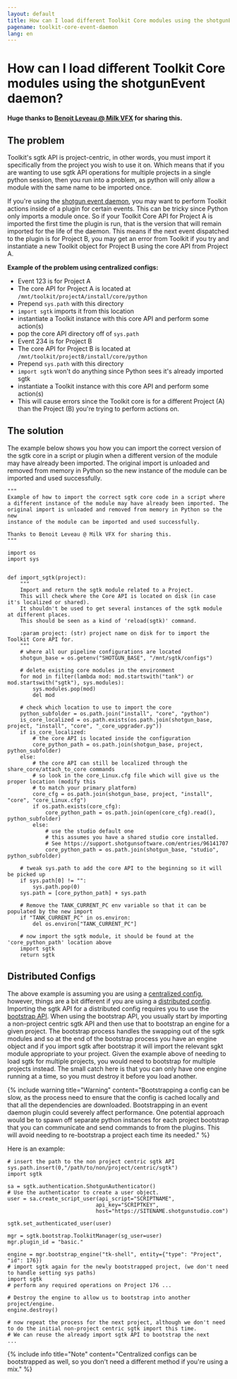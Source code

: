 ```yaml
---
layout: default
title: How can I load different Toolkit Core modules using the shotgunEvent daemon?
pagename: toolkit-core-event-daemon
lang: en
---
```


# How can I load different Toolkit Core modules using the shotgunEvent daemon?

**Huge thanks to [Benoit Leveau @ Milk VFX](https://github.com/benoit-leveau) for sharing this.**

## The problem

Toolkit's sgtk API is project-centric, in other words, you must import it specifically from the project you wish to use it on. Which means that if you are wanting to use sgtk API operations for multiple projects in a single python session, then you run into a problem, as python will only allow a module with the same name to be imported once.

If you're using the [shotgun event daemon](https://github.com/shotgunsoftware/shotgunEvents), you may want to perform Toolkit actions inside of a plugin for certain events. This can be tricky since Python only imports a module once. So if your Toolkit Core API for Project A is imported the first time the plugin is run, that is the version that will remain imported for the life of the daemon. This means if the next event dispatched to the plugin is for Project B, you may get an error from Toolkit if you try and instantiate a new Toolkit object for Project B using the core API from Project A.

**Example of the problem using centralized configs:**

- Event 123 is for Project A
- The core API for Project A is located at `/mnt/toolkit/projectA/install/core/python`
- Prepend `sys.path` with this directory
- `import sgtk` imports it from this location
- instantiate a Toolkit instance with this core API and perform some action(s)
- pop the core API directory off of `sys.path`
- Event 234 is for Project B
- The core API for Project B is located at `/mnt/toolkit/projectB/install/core/python`
- Prepend `sys.path` with this directory
- `import sgtk` won't do anything since Python sees it's already imported sgtk
- instantiate a Toolkit instance with this core API and perform some action(s)
- This will cause errors since the Toolkit core is for a different Project (A) than the Project (B) you're trying to perform actions on.

## The solution

The example below shows you how you can import the correct version of the sgtk core in a script or plugin when a different version of the module may have already been imported. The original import is unloaded and removed from memory in Python so the new instance of the module can be imported and used successfully.

```
"""
Example of how to import the correct sgtk core code in a script where
a different instance of the module may have already been imported. The
original import is unloaded and removed from memory in Python so the new
instance of the module can be imported and used successfully.
    
Thanks to Benoit Leveau @ Milk VFX for sharing this.
"""

import os
import sys


def import_sgtk(project):
    """
    Import and return the sgtk module related to a Project.
    This will check where the Core API is located on disk (in case it's localized or shared).
    It shouldn't be used to get several instances of the sgtk module at different places.
    This should be seen as a kind of 'reload(sgtk)' command.

    :param project: (str) project name on disk for to import the Toolkit Core API for.
    """
    # where all our pipeline configurations are located
    shotgun_base = os.getenv("SHOTGUN_BASE", "/mnt/sgtk/configs")
    
    # delete existing core modules in the environment
    for mod in filter(lambda mod: mod.startswith("tank") or mod.startswith("sgtk"), sys.modules):
        sys.modules.pop(mod)
        del mod

    # check which location to use to import the core
    python_subfolder = os.path.join("install", "core", "python")
    is_core_localized = os.path.exists(os.path.join(shotgun_base, project, "install", "core", "_core_upgrader.py"))
    if is_core_localized:
        # the core API is located inside the configuration
        core_python_path = os.path.join(shotgun_base, project, python_subfolder)
    else:
        # the core API can still be localized through the share_core/attach_to_core commands
        # so look in the core_Linux.cfg file which will give us the proper location (modify this
        # to match your primary platform)
        core_cfg = os.path.join(shotgun_base, project, "install", "core", "core_Linux.cfg")
        if os.path.exists(core_cfg):
            core_python_path = os.path.join(open(core_cfg).read(), python_subfolder)
        else:
            # use the studio default one
            # this assumes you have a shared studio core installed.
            # See https://support.shotgunsoftware.com/entries/96141707
            core_python_path = os.path.join(shotgun_base, "studio", python_subfolder)

    # tweak sys.path to add the core API to the beginning so it will be picked up
    if sys.path[0] != "":
        sys.path.pop(0)
    sys.path = [core_python_path] + sys.path 

    # Remove the TANK_CURRENT_PC env variable so that it can be populated by the new import
    if "TANK_CURRENT_PC" in os.environ:
        del os.environ["TANK_CURRENT_PC"]

    # now import the sgtk module, it should be found at the 'core_python_path' location above
    import sgtk
    return sgtk
```

## Distributed Configs

The above example is assuming you are using a [centralized config](https://developer.shotgunsoftware.com/tk-core/initializing.html#centralized-configurations), however, things are a bit different if you are using a [distributed config](https://developer.shotgunsoftware.com/tk-core/initializing.html#distributed-configurations). Importing the sgtk API for a distributed config requires you to use the [bootstrap API](https://developer.shotgunsoftware.com/tk-core/initializing.html#bootstrap-api). When using the bootstrap API, you usually start by importing a non-project centric sgtk API and then use that to bootstrap an engine for a given project. The bootstrap process handles the swapping out of the sgtk modules and so at the end of the bootstrap process you have an engine object and if you import sgtk after bootstrap it will import the relevant sgkt module appropriate to your project. Given the example above of needing to load sgtk for multiple projects, you would need to bootstrap for multiple projects instead. The small catch here is that you can only have one engine running at a time, so you must destroy it before you load another.

{% include warning title="Warning" content="Bootstrapping a config can be slow, as the process need to ensure that the config is cached locally and that all the dependencies are downloaded. Bootstrapping in an event daemon plugin could severely affect performance. One potential approach would be to spawn off separate python instances for each project bootstrap that you can communicate and send commands to from the plugins. This will avoid needing to re-bootstrap a project each time its needed." %}

 Here is an example: 

    # insert the path to the non project centric sgtk API
    sys.path.insert(0,"/path/to/non/project/centric/sgtk")
    import sgtk

    sa = sgtk.authentication.ShotgunAuthenticator()
    # Use the authenticator to create a user object.
    user = sa.create_script_user(api_script="SCRIPTNAME",
                                api_key="SCRIPTKEY",
                                host="https://SITENAME.shotgunstudio.com")

    sgtk.set_authenticated_user(user)

    mgr = sgtk.bootstrap.ToolkitManager(sg_user=user)
    mgr.plugin_id = "basic."

    engine = mgr.bootstrap_engine("tk-shell", entity={"type": "Project", "id": 176})
    # import sgtk again for the newly bootstrapped project, (we don't need to handle setting sys paths)
    import sgtk
    # perform any required operations on Project 176 ...
    
    # Destroy the engine to allow us to bootstrap into another project/engine.
    engine.destroy()

    # now repeat the process for the next project, although we don't need to do the initial non-project centric sgtk import this time.
    # We can reuse the already import sgtk API to bootstrap the next
    ...

{% include info title="Note" content="Centralized configs can be bootstrapped as well, so you don't need a different method if you're using a mix." %}